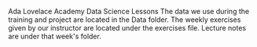 Ada Lovelace Academy Data Science Lessons
The data we use during the training and project are located in the Data folder.
The weekly exercises given by our instructor are located under the exercises file.
Lecture notes are under that week's folder.